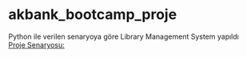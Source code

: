 # akbank_bootcamp_proje
Python ile verilen senaryoya göre Library Management System  yapıldı</br>
[Proje Senaryosu:](https://github.com/berkibrahi/akbank_bootcamp_proje/files/14331519/library_management_system.1.pdf)
